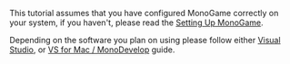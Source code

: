 This tutorial assumes that you have configured MonoGame correctly on your system, if you haven't, please read the [Setting Up MonoGame](setting_up_monogame.md).

Depending on the software you plan on using please follow either [Visual Studio](getting_started/1_creating_a_new_project_vs.md), or [VS for Mac / MonoDevelop](getting_started/1_creating_a_new_project_md.md) guide.
